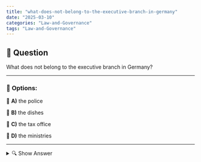 ```yaml
---
title: "what-does-not-belong-to-the-executive-branch-in-germany"
date: "2025-03-10"
categories: "Law-and-Governance"
tags: "Law-and-Governance"
---
```


## 📌 **Question**

What does not belong to the executive branch in Germany?



---

### 📝 **Options:**

🔘 **A)** the police

🔘 **B)** the dishes

🔘 **C)** the tax office

🔘 **D)** the ministries

---

<details>
  <summary>🔍 Show Answer</summary>

  <p>
💡  <b>Correct Answer:</b>  b
  </p>
  <p>
    📖<b>Explanation:</b>
    In Germany, state power is divided into three areas: legislative (legislative), executive (executive power) and judiciary (judiciary). The executive branch includes institutions such as the police, ministries, and the tax office, which are responsible for enforcing and administering laws. The courts, on the other hand, belong to the judiciary and are responsible for adjudication and judicial decisions. This understanding helps to identify which institutions belong to the executive and which do not.
  </p>
</details>
